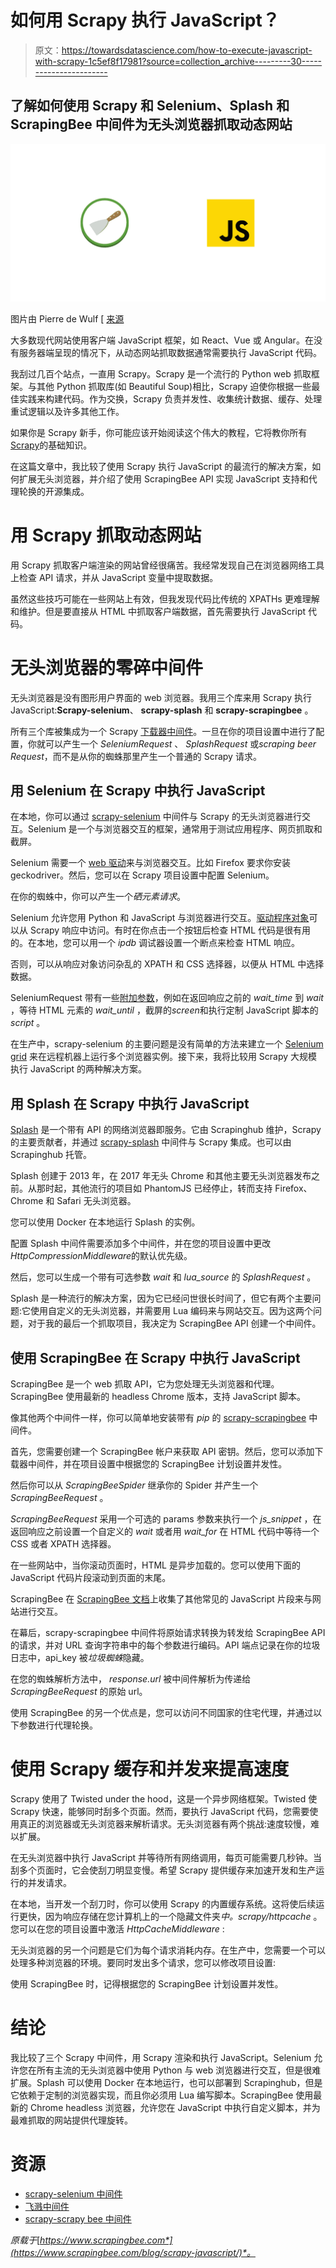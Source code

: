 # 如何用 Scrapy 执行 JavaScript？

> 原文：<https://towardsdatascience.com/how-to-execute-javascript-with-scrapy-1c5ef8f17981?source=collection_archive---------30----------------------->

## 了解如何使用 Scrapy 和 Selenium、Splash 和 ScrapingBee 中间件为无头浏览器抓取动态网站

![](img/8956ee90ab0f765eee82030a627afe18.png)

图片由 Pierre de Wulf [ [来源](https://www.scrapingbee.com/blog/scrapy-javascript/)

大多数现代网站使用客户端 JavaScript 框架，如 React、Vue 或 Angular。在没有服务器端呈现的情况下，从动态网站抓取数据通常需要执行 JavaScript 代码。

我刮过几百个站点，一直用 Scrapy。Scrapy 是一个流行的 Python web 抓取框架。与其他 Python 抓取库(如 Beautiful Soup)相比，Scrapy 迫使你根据一些最佳实践来构建代码。作为交换，Scrapy 负责并发性、收集统计数据、缓存、处理重试逻辑以及许多其他工作。

如果你是 Scrapy 新手，你可能应该开始阅读这个伟大的教程，它将教你所有[Scrapy](https://www.scrapingbee.com/blog/web-scraping-with-scrapy/)的基础知识。

在这篇文章中，我比较了使用 Scrapy 执行 JavaScript 的最流行的解决方案，如何扩展无头浏览器，并介绍了使用 ScrapingBee API 实现 JavaScript 支持和代理轮换的开源集成。

# 用 Scrapy 抓取动态网站

用 Scrapy 抓取客户端渲染的网站曾经很痛苦。我经常发现自己在浏览器网络工具上检查 API 请求，并从 JavaScript 变量中提取数据。

虽然这些技巧可能在一些网站上有效，但我发现代码比传统的 XPATHs 更难理解和维护。但是要直接从 HTML 中抓取客户端数据，首先需要执行 JavaScript 代码。

# 无头浏览器的零碎中间件

无头浏览器是没有图形用户界面的 web 浏览器。我用三个库来用 Scrapy 执行 JavaScript:**Scrapy-selenium**、 **scrapy-splash** 和 **scrapy-scrapingbee** 。

所有三个库被集成为一个 Scrapy [下载器中间件](https://docs.scrapy.org/en/latest/topics/downloader-middleware.html)。一旦在你的项目设置中进行了配置，你就可以产生一个 *SeleniumRequest* 、 *SplashRequest* 或*scraping beer Request*，而不是从你的蜘蛛那里产生一个普通的 Scrapy 请求。

## 用 Selenium 在 Scrapy 中执行 JavaScript

在本地，你可以通过 [scrapy-selenium](https://github.com/clemfromspace/scrapy-selenium) 中间件与 Scrapy 的无头浏览器进行交互。Selenium 是一个与浏览器交互的框架，通常用于测试应用程序、网页抓取和截屏。

Selenium 需要一个 [web 驱动](https://selenium-python.readthedocs.io/installation.html#drivers)来与浏览器交互。比如 Firefox 要求你安装 geckodriver。然后，您可以在 Scrapy 项目设置中配置 Selenium。

在你的蜘蛛中，你可以产生一个*硒元素请求*。

Selenium 允许您用 Python 和 JavaScript 与浏览器进行交互。[驱动程序对象](https://selenium-python.readthedocs.io/api.html#module-selenium.webdriver.remote.webdriver)可以从 Scrapy 响应中访问。有时在你点击一个按钮后检查 HTML 代码是很有用的。在本地，您可以用一个 *ipdb* 调试器设置一个断点来检查 HTML 响应。

否则，可以从响应对象访问杂乱的 XPATH 和 CSS 选择器，以便从 HTML 中选择数据。

SeleniumRequest 带有一些[附加参数](https://github.com/clemfromspace/scrapy-selenium#additional-arguments)，例如在返回响应之前的 *wait_time* 到 *wait* ，等待 HTML 元素的 *wait_until* ，截屏的*screen*和执行定制 JavaScript 脚本的 *script* 。

在生产中，scrapy-selenium 的主要问题是没有简单的方法来建立一个 [Selenium grid](https://github.com/SeleniumHQ/selenium/wiki/Grid2) 来在远程机器上运行多个浏览器实例。接下来，我将比较用 Scrapy 大规模执行 JavaScript 的两种解决方案。

## 用 Splash 在 Scrapy 中执行 JavaScript

[Splash](https://github.com/scrapinghub/splash) 是一个带有 API 的网络浏览器即服务。它由 Scrapinghub 维护，Scrapy 的主要贡献者，并通过 [scrapy-splash](https://github.com/clemfromspace/scrapy-selenium) 中间件与 Scrapy 集成。也可以由 Scrapinghub 托管。

Splash 创建于 2013 年，在 2017 年无头 Chrome 和其他主要无头浏览器发布之前。从那时起，其他流行的项目如 PhantomJS 已经停止，转而支持 Firefox、Chrome 和 Safari 无头浏览器。

您可以使用 Docker 在本地运行 Splash 的实例。

配置 Splash 中间件需要添加多个中间件，并在您的项目设置中更改*HttpCompressionMiddleware*的默认优先级。

然后，您可以生成一个带有可选参数 *wait* 和 *lua_source* 的 *SplashRequest* 。

Splash 是一种流行的解决方案，因为它已经问世很长时间了，但它有两个主要问题:它使用自定义的无头浏览器，并需要用 Lua 编码来与网站交互。因为这两个问题，对于我的最后一个抓取项目，我决定为 ScrapingBee API 创建一个中间件。

## 使用 ScrapingBee 在 Scrapy 中执行 JavaScript

ScrapingBee 是一个 web 抓取 API，它为您处理无头浏览器和代理。ScrapingBee 使用最新的 headless Chrome 版本，支持 JavaScript 脚本。

像其他两个中间件一样，你可以简单地安装带有 *pip* 的 [scrapy-scrapingbee](https://github.com/scrapingbee/scrapy-scrapingbee) 中间件。

首先，您需要创建一个 ScrapingBee 帐户来获取 API 密钥。然后，您可以添加下载器中间件，并在项目设置中根据您的 ScrapingBee 计划设置并发性。

然后你可以从 *ScrapingBeeSpider* 继承你的 Spider 并产生一个 *ScrapingBeeRequest* 。

*ScrapingBeeRequest* 采用一个可选的 params 参数来执行一个 *js_snippet* ，在返回响应之前设置一个自定义的 *wait* 或者用 *wait_for* 在 HTML 代码中等待一个 CSS 或者 XPATH 选择器。

在一些网站中，当你滚动页面时，HTML 是异步加载的。您可以使用下面的 JavaScript 代码片段滚动到页面的末尾。

ScrapingBee 在 [ScrapingBee 文档](https://www.scrapingbee.com/documentation/#javascript-execution)上收集了其他常见的 JavaScript 片段来与网站进行交互。

在幕后，scrapy-scrapingbee 中间件将原始请求转换为转发给 ScrapingBee API 的请求，并对 URL 查询字符串中的每个参数进行编码。API 端点记录在你的垃圾日志中，api_key 被*垃圾蜘蛛*隐藏。

在您的蜘蛛解析方法中， *response.url* 被中间件解析为传递给 *ScrapingBeeRequest* 的原始 url。

使用 ScrapingBee 的另一个优点是，您可以访问不同国家的住宅代理，并通过以下参数进行代理轮换。

# 使用 Scrapy 缓存和并发来提高速度

Scrapy 使用了 Twisted under the hood，这是一个异步网络框架。Twisted 使 Scrapy 快速，能够同时刮多个页面。然而，要执行 JavaScript 代码，您需要使用真正的浏览器或无头浏览器来解析请求。无头浏览器有两个挑战:速度较慢，难以扩展。

在无头浏览器中执行 JavaScript 并等待所有网络调用，每页可能需要几秒钟。当刮多个页面时，它会使刮刀明显变慢。希望 Scrapy 提供缓存来加速开发和生产运行的并发请求。

在本地，当开发一个刮刀时，你可以使用 Scrapy 的内置缓存系统。这将使后续运行更快，因为响应存储在您计算机上的一个隐藏文件夹*中。scrapy/httpcache* 。您可以在您的项目设置中激活 *HttpCacheMiddleware* :

无头浏览器的另一个问题是它们为每个请求消耗内存。在生产中，您需要一个可以处理多种浏览器的环境。要同时发出多个请求，您可以修改项目设置:

使用 ScrapingBee 时，记得根据您的 ScrapingBee 计划设置并发性。

# 结论

我比较了三个 Scrapy 中间件，用 Scrapy 渲染和执行 JavaScript。Selenium 允许您在所有主流的无头浏览器中使用 Python 与 web 浏览器进行交互，但是很难扩展。Splash 可以使用 Docker 在本地运行，也可以部署到 Scrapinghub，但是它依赖于定制的浏览器实现，而且你必须用 Lua 编写脚本。ScrapingBee 使用最新的 Chrome headless 浏览器，允许您在 JavaScript 中执行自定义脚本，并为最难抓取的网站提供代理旋转。

# 资源

*   [scrapy-selenium 中间件](https://github.com/clemfromspace/scrapy-selenium)
*   [飞溅中间件](https://github.com/scrapy-plugins/scrapy-splash)
*   [scrapy-scrapy bee 中间件](https://github.com/scrapingbee/scrapy-scrapingbee)

*原载于*[*https://www.scrapingbee.com*](https://www.scrapingbee.com/blog/scrapy-javascript/)*。*